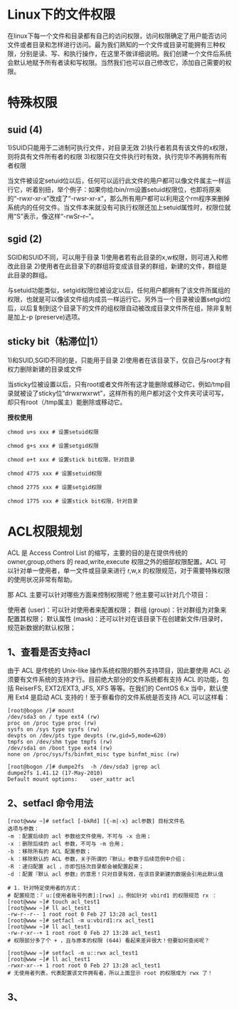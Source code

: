 # Linux下的文件权限

在linux下每一个文件和目录都有自己的访问权限，访问权限确定了用户能否访问文件或者目录和怎样进行访问。最为我们熟知的一个文件或目录可能拥有三种权限，分别是读、写、和执行操作，在这里不做详细说明。我们创建一个文件后系统会默认地赋予所有者读和写权限。当然我们也可以自己修改它，添加自己需要的权限。

# 特殊权限

## suid	(4)

1)SUID只能用于二进制可执行文件，对目录无效
2)执行者若具有该文件的x权限，则将具有文件所有者的权限
3)权限只在文件执行时有效，执行完毕不再拥有所有者权限

当文件被设定setuid位以后，任何可以运行此文件的用户都可以像文件属主一样运行它，听着别扭，举个例子：如果你给/bin/rm设置setuid权限位，也即将原来的“-rwxr-xr-x”改成了“-rwsr-xr-x”，那么所有用户都可以利用这个rm程序来删掉系统内的任何文件。当文件本来就没有可执行权限还加上setuid属性时，权限位就用“S”表示，像这样“-rwSr–r–”。 

## sgid (2)	

SGID和SUID不同，可以用于目录
1)使用者若有此目录的x,w权限，则可进入和修改此目录
2)使用者在此目录下的群组将变成该目录的群组，新建的文件，群组是此目录的群组。

与setuid功能类似，setgid权限位被设定以后，任何用户都拥有了该文件所属组的权限，也就是可以像该文件组内成员一样运行它。另外当一个目录被设置setgid位后，以后复制到这个目录下的文件的组权限自动被改成目录文件所在组，除非复制是加上-p (preserve)选项。

## sticky bit（粘滞位|1）

1)和SUID,SGID不同的是，只能用于目录
2)使用者在该目录下，仅自己与root才有权力删除新建的目录或文件

当sticky位被设置以后，只有root或者文件所有这才能删除或移动它，例如/tmp目录就被设了sticky位“drwxrwxrwt”，这样所有的用户都对这个文件夹可读可写，却只有root（/tmp属主）能删除或移动它。 


**授权使用**


```
chmod u+s xxx # 设置setuid权限

chmod g+s xxx # 设置setgid权限

chmod o+t xxx # 设置stick bit权限，针对目录

chmod 4775 xxx # 设置setuid权限

chmod 2775 xxx # 设置setgid权限

chmod 1775 xxx # 设置stick bit权限，针对目录
```

# ACL权限规划

ACL 是 Access Control List 的缩写，主要的目的是在提供传统的 owner,group,others 的 read,write,execute 权限之外的细部权限配置。ACL 可以针对单一使用者，单一文件或目录来进行 r,w,x 的权限规范，对于需要特殊权限的使用状况非常有帮助。

那 ACL 主要可以针对哪些方面来控制权限呢？他主要可以针对几个项目：

使用者 (user)：可以针对使用者来配置权限；
群组 (group)：针对群组为对象来配置其权限；
默认属性 (mask)：还可以针对在该目录下在创建新文件/目录时，规范新数据的默认权限；
## 1、查看是否支持acl

由于 ACL 是传统的 Unix-like 操作系统权限的额外支持项目，因此要使用 ACL 必须要有文件系统的支持才行。目前绝大部分的文件系统都有支持 ACL 的功能，包括 ReiserFS, EXT2/EXT3, JFS, XFS 等等。在我们的 CentOS 6.x 当中，默认使用 Ext4 是启动 ACL 支持的！至于察看你的文件系统是否支持 ACL 可以这样看：
```
[root@bogon /]# mount
/dev/sda3 on / type ext4 (rw)
proc on /proc type proc (rw)
sysfs on /sys type sysfs (rw)
devpts on /dev/pts type devpts (rw,gid=5,mode=620)
tmpfs on /dev/shm type tmpfs (rw)
/dev/sda1 on /boot type ext4 (rw)
none on /proc/sys/fs/binfmt_misc type binfmt_misc (rw)

[root@bogon /]# dumpe2fs  -h /dev/sda3 |grep acl
dumpe2fs 1.41.12 (17-May-2010)
Default mount options:    user_xattr acl

```

## 2、setfacl 命令用法



```
[root@www ~]# setfacl [-bkRd] [{-m|-x} acl参数] 目标文件名
选项与参数：
-m ：配置后续的 acl 参数给文件使用，不可与 -x 合用；
-x ：删除后续的 acl 参数，不可与 -m 合用；
-b ：移除所有的 ACL 配置参数；
-k ：移除默认的 ACL 参数，关于所谓的『默认』参数于后续范例中介绍；
-R ：递归配置 acl ，亦即包括次目录都会被配置起来；
-d ：配置『默认 acl 参数』的意思！只对目录有效，在该目录新建的数据会引用此默认值

# 1. 针对特定使用者的方式：
# 配置规范：『 u:[使用者账号列表]:[rwx] 』，例如针对 vbird1 的权限规范 rx ：
[root@www ~]# touch acl_test1
[root@www ~]# ll acl_test1
-rw-r--r-- 1 root root 0 Feb 27 13:28 acl_test1
[root@www ~]# setfacl -m u:vbird1:rx acl_test1
[root@www ~]# ll acl_test1
-rw-r-xr--+ 1 root root 0 Feb 27 13:28 acl_test1
# 权限部分多了个 + ，且与原本的权限 (644) 看起来差异很大！但要如何查阅呢？

[root@www ~]# setfacl -m u::rwx acl_test1
[root@www ~]# ll acl_test1
-rwxr-xr--+ 1 root root 0 Feb 27 13:28 acl_test1
# 无使用者列表，代表配置该文件拥有者，所以上面显示 root 的权限成为 rwx 了！
```



## 3、 
